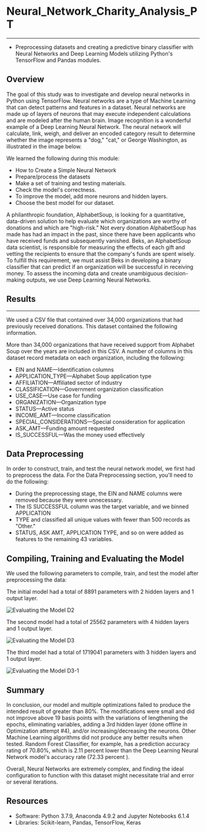 # Neural_Network_Charity_Analysis_PT
--------------------------------------------------------------------------------------------------------------------------------------------------------------------------
* Preprocessing datasets and creating a predictive binary classifier with Neural Networks and Deep Learning Models utilizing Python's TensorFlow and Pandas modules.

## Overview

The goal of this study was to investigate and develop neural networks in Python using TensorFlow. Neural networks are a type of Machine Learning that can detect patterns and features in a dataset. Neural networks are made up of layers of neurons that may execute independent calculations and are modeled after the human brain. Image recognition is a wonderful example of a Deep Learning Neural Network. The neural network will calculate, link, weigh, and deliver an encoded category result to determine whether the image represents a "dog," "cat," or George Washington, as illustrated in the image below.

We learned the following during this module:

* How to Create a Simple Neural Network
* Prepare/process the datasets
* Make a set of training and testing materials.
* Check the model's correctness.
* To improve the model, add more neurons and hidden layers.
* Choose the best model for our dataset.

A philanthropic foundation, AlphabetSoup, is looking for a quantitative, data-driven solution to help evaluate which organizations are worthy of donations and which are "high-risk." Not every donation AlphabetSoup has made has had an impact in the past, since there have been applicants who have received funds and subsequently vanished. Beks, an AlphabetSoup data scientist, is responsible for measuring the effects of each gift and vetting the recipients to ensure that the company's funds are spent wisely. To fulfill this requirement, we must assist Beks in developing a binary classifier that can predict if an organization will be successful in receiving money. To assess the incoming data and create unambiguous decision-making outputs, we use Deep Learning Neural Networks.

## Results
--------------------------------------------------------------------------------------------------------------------------------------------------------------------------
We used a CSV file that contained over 34,000 organizations that had previously received donations. This dataset contained the following information.

More than 34,000 organizations that have received support from Alphabet Soup over the years are included in this CSV. A number of columns in this dataset record metadata on each organization, including the following:


* EIN and NAME—Identification columns
* APPLICATION_TYPE—Alphabet Soup application type
* AFFILIATION—Affiliated sector of industry
* CLASSIFICATION—Government organization classification
* USE_CASE—Use case for funding
* ORGANIZATION—Organization type
* STATUS—Active status
* INCOME_AMT—Income classification
* SPECIAL_CONSIDERATIONS—Special consideration for application
* ASK_AMT—Funding amount requested
* IS_SUCCESSFUL—Was the money used effectively


## Data Preprocessing

In order to construct, train, and test the neural network model, we first had to preprocess the data. For the Data Preprocessing section, you'll need to do the following:

* During the preprocessing stage, the EIN and NAME columns were removed because they were unnecessary.
* The IS SUCCESSFUL column was the target variable, and we binned APPLICATION
* TYPE and classified all unique values with fewer than 500 records as "Other."
* STATUS, ASK AMT, APPLICATION TYPE, and so on were added as features to the remaining 43 variables.

## Compiling, Training and Evaluating the Model

We used the following parameters to compile, train, and test the model after preprocessing the data:

The initial model had a total of 8891 parameters with 2 hidden layers and 1 output layer.

![Evaluating the Model D2](https://user-images.githubusercontent.com/93852380/161408517-8e58c2c0-b128-4d4c-a3e3-ce0949daa7af.png)


The second model had a total of 25562 parameters with 4 hidden layers and 1 output layer.

![Evaluating the Model D3](https://user-images.githubusercontent.com/93852380/161408580-4f9a0e72-f20e-4827-a1f5-9f037e80d941.png)

The third model had a total of 1719041 parameters with 3 hidden layers and 1 output layer.

![Evaluating the Model D3-1](https://user-images.githubusercontent.com/93852380/161408589-456c7861-ecd6-4249-8385-cfcce25a3b97.png)


## Summary

In conclusion, our model and multiple optimizations failed to produce the intended result of greater than 80%. The modifications were small and did not improve above 19 basis points with the variations of lengthening the epochs, eliminating variables, adding a 3rd hidden layer (done offline in Optimization attempt #4), and/or increasing/decreasing the neurons. Other Machine Learning algorithms did not produce any better results when tested. Random Forest Classifier, for example, has a prediction accuracy rating of 70.80%, which is 2.11 percent lower than the Deep Learning Neural Network model's accuracy rate (72.33 percent ).

Overall, Neural Networks are extremely complex, and finding the ideal configuration to function with this dataset might necessitate trial and error or several iterations.

## Resources

* Software: Python 3.7.9, Anaconda 4.9.2 and Jupyter Notebooks 6.1.4
* Libraries: Scikit-learn, Pandas, TensorFlow, Keras

